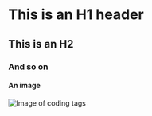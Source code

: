 # This is an H1 header
## This is an H2
### And so on

#### An image
![Image of coding tags](https://media.gettyimages.com/vectors/coding-thin-line-seo-icon-vector-id1064306892?s=2048x2048)
